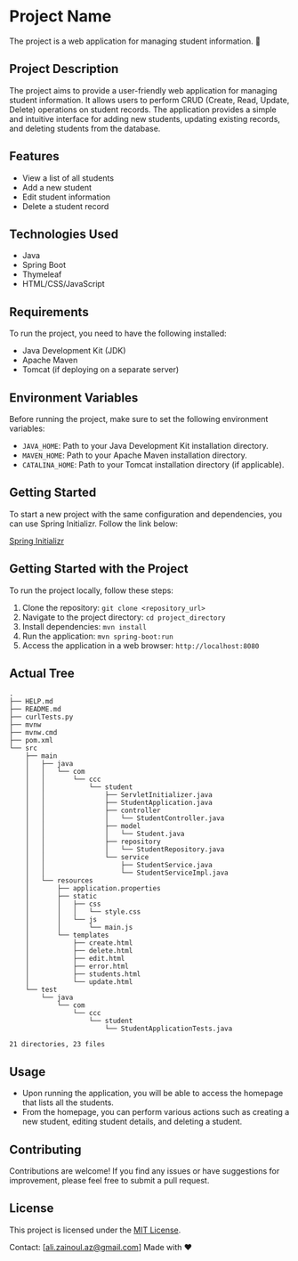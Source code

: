 # Project Name

The project is a web application for managing student information. 🚀

## Project Description

The project aims to provide a user-friendly web application for managing student information. It allows users to perform CRUD (Create, Read, Update, Delete) operations on student records. The application provides a simple and intuitive interface for adding new students, updating existing records, and deleting students from the database.

## Features

- View a list of all students
- Add a new student
- Edit student information
- Delete a student record

## Technologies Used

- Java
- Spring Boot
- Thymeleaf
- HTML/CSS/JavaScript

## Requirements

To run the project, you need to have the following installed:

- Java Development Kit (JDK)
- Apache Maven
- Tomcat (if deploying on a separate server)

## Environment Variables

Before running the project, make sure to set the following environment variables:

- `JAVA_HOME`: Path to your Java Development Kit installation directory.
- `MAVEN_HOME`: Path to your Apache Maven installation directory.
- `CATALINA_HOME`: Path to your Tomcat installation directory (if applicable).

## Getting Started

To start a new project with the same configuration and dependencies, you can use Spring Initializr. Follow the link below:

[Spring Initializr](https://start.spring.io/#!type=maven-project&language=java&platformVersion=2.7.13&packaging=war&jvmVersion=17&groupId=com.ccc&artifactId=student&name=student&description=Student%20Management%20Application&packageName=com.ccc.student&dependencies=web,data-jpa,thymeleaf,devtools)

## Getting Started with the Project

To run the project locally, follow these steps:

1. Clone the repository: `git clone <repository_url>`
2. Navigate to the project directory: `cd project_directory`
3. Install dependencies: `mvn install`
4. Run the application: `mvn spring-boot:run`
5. Access the application in a web browser: `http://localhost:8080`

## Actual Tree

```
.
├── HELP.md
├── README.md
├── curlTests.py
├── mvnw
├── mvnw.cmd
├── pom.xml
└── src
    ├── main
    │   ├── java
    │   │   └── com
    │   │       └── ccc
    │   │           └── student
    │   │               ├── ServletInitializer.java
    │   │               ├── StudentApplication.java
    │   │               ├── controller
    │   │               │   └── StudentController.java
    │   │               ├── model
    │   │               │   └── Student.java
    │   │               ├── repository
    │   │               │   └── StudentRepository.java
    │   │               └── service
    │   │                   ├── StudentService.java
    │   │                   └── StudentServiceImpl.java
    │   └── resources
    │       ├── application.properties
    │       ├── static
    │       │   ├── css
    │       │   │   └── style.css
    │       │   └── js
    │       │       └── main.js
    │       └── templates
    │           ├── create.html
    │           ├── delete.html
    │           ├── edit.html
    │           ├── error.html
    │           ├── students.html
    │           └── update.html
    └── test
        └── java
            └── com
                └── ccc
                    └── student
                        └── StudentApplicationTests.java

21 directories, 23 files
```



## Usage

- Upon running the application, you will be able to access the homepage that lists all the students.
- From the homepage, you can perform various actions such as creating a new student, editing student details, and deleting a student.

## Contributing

Contributions are welcome! If you find any issues or have suggestions for improvement, please feel free to submit a pull request.

## License

This project is licensed under the [MIT License](LICENSE).


Contact: [ali.zainoul.az@gmail.com]
Made with ❤️

